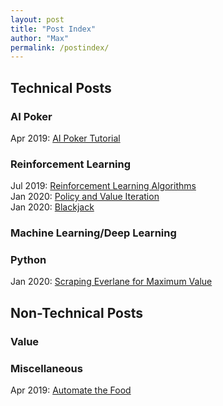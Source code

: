 ```yaml
---
layout: post
title: "Post Index"
author: "Max"
permalink: /postindex/
---
```


## Technical Posts

### AI Poker
Apr 2019: [AI Poker Tutorial](https://chisness.github.io/2019-04-25/artificial-intelligence-poker-tutorial)<br>

### Reinforcement Learning
Jul 2019: [Reinforcement Learning Algorithms](https://chisness.github.io/2019-07-01/reinforcement-learning-algorithms)<br>
Jan 2020: [Policy and Value Iteration](https://chisness.github.io/2020-01-14/policy-and-value-iteration)<br>
Jan 2020: [Blackjack](https://chisness.github.io/2020-01-21/blackjack)

### Machine Learning/Deep Learning

### Python
Jan 2020: [Scraping Everlane for Maximum Value](https://chisness.github.io/2020-01-28/scraping-everlane-for-maximum-value)

## Non-Technical Posts

### Value

### Miscellaneous
Apr 2019: [Automate the Food](https://chisness.github.io/2019-04-26/automate-the-food)
